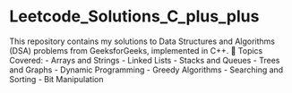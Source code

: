 # Leetcode_Solutions_C_plus_plus
This repository contains my solutions to Data Structures and Algorithms (DSA) problems from GeeksforGeeks, implemented in C++.   🔹 Topics Covered: - Arrays and Strings - Linked Lists - Stacks and Queues - Trees and Graphs - Dynamic Programming - Greedy Algorithms - Searching and Sorting - Bit Manipulation
